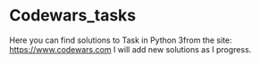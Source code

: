 # Codewars_tasks
Here you can find solutions to Task in Python 3from the site:
https://www.codewars.com 
I will add new solutions as I progress.
